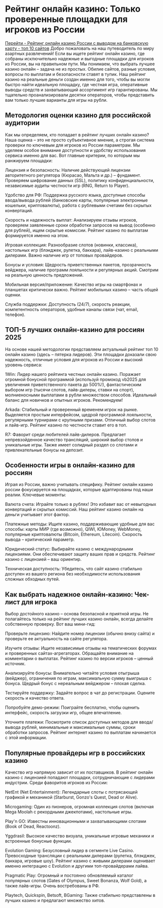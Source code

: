 # Рейтинг онлайн казино: Только проверенные площадки для игроков из России
<a href="https://1win-segodnya2025.ru/rating/">Перейти - Рейтинг онлайн казино России с выводом на банковскую карту - топ 10 сайтов</a>
Добро пожаловать на наш путеводитель по миру азартных развлечений! Если вы ищете рейтинг онлайн казино, где собраны исключительно надежные и выгодные площадки для игроков из России, вы на правильном пути. Мы понимаем, что выбрать лучшее казино онлайн – задача не из простых. Обилие сайтов, разные условия, вопросы по выплатам и безопасности ставят в тупик. Наш рейтинг казино на реальные деньги создан именно для того, чтобы вы могли быстро найти идеальную площадку, где честная игра, оперативные выводы средств и захватывающий ассортимент игр гарантированы. Мы тщательно проанализировали десятки операторов, чтобы представить вам только лучшие варианты для игры на рубли.

## Методология оценки казино для российской аудитории
Как мы определяем, кто попадает в рейтинг лучших онлайн казино? Наша оценка – это не просто субъективное мнение, а строгая система проверки по ключевым для игроков из России параметрам. Мы уделяем особое внимание доступности и удобству использования сервиса именно для вас. Вот главные критерии, по которым мы ранжируем площадки:

Лицензия и безопасность: Наличие действующей лицензии авторитетного регулятора (Кюрасао, Мальта и др.) – фундамент. Проверяем шифрование данных (SSL), политику конфиденциальности, независимые аудиты честности игр (RNG, Return to Player).

Удобство для РФ: Поддержка русского языка, доступные способы ввода/вывода рублей (банковские карты, популярные электронные кошельки, криптовалюты), работа с рублевыми счетами без скрытых конвертаций.

Скорость и надежность выплат: Анализируем отзывы игроков, проверяем заявленные сроки обработки запросов на вывод (особенно для рублей), ищем скрытые комиссии. Рейтинг казино по выплатам формируется именно на этом.

Игровая коллекция: Разнообразие слотов (новинки, классика), настольных игр (блэкджек, рулетка, баккара), лайв-казино с реальными дилерами. Важно наличие игр от топовых провайдеров.

Бонусы и условия: Щедрость приветственных пакетов, прозрачность вейджера, наличие программ лояльности и регулярных акций. Смотрим на реальную ценность предложений.

Мобильная версия/приложение: Качество игры на смартфонах и планшетах критически важно. Рейтинг мобильных казино – часть общей оценки.

Служба поддержки: Доступность (24/7), скорость реакции, компетентность операторов, удобные каналы связи (чат, email, телефон).

## ТОП-5 лучших онлайн-казино для россиян 2025
На основе нашей методологии представляем актуальный рейтинг топ 10 онлайн казино (здесь – пятерка лидеров). Эти площадки доказали свою надежность, отличные условия для игроков из России и высокий уровень сервиса:

1Win: Лидер нашего рейтинга честных онлайн казино. Поражает огромной бонусной программой (используй промокод vb2025 для увеличения приветственного пакета до 500%!), фантастическим выбором игр (тысячи слотов, лайв-дилеры, ставки на спорт), молниеносными выплатами в рубли множеством способов. Идеальный баланс для новичков и опытных игроков. Рекомендуем!

Arkada: Стабильный и проверенный временем игрок на рынке. Выделяется простым интерфейсом, щедрой программой лояльности, регулярными турнирами с крупными призами. Отличный выбор слотов и лайв-игр. Рейтинг казино по честности ставит его в топ.

R7: Фаворит среди любителей лайв-дилеров. Предлагает непревзойденное качество трансляций, широкий выбор столов и уникальные игры. Также имеет солидный раздел со слотами и привлекательные бонусы на депозит.
## Особенности игры в онлайн-казино для россиян
Играя из России, важно учитывать специфику. Рейтинг онлайн казино россии фокусируется на площадках, которые адаптированы под наши реалии. Ключевые моменты:

Валюта счета: Играйте только в рублях! Это избавит вас от невыгодных конвертаций и скрытых комиссий. Наш рейтинг казино онлайн на деньги учитывает этот фактор.

Платежные методы: Ищите казино, поддерживающие удобные для вас способы: карты МИР (где возможно), QIWI, ЮMoney, WebMoney, популярные криптовалюты (Bitcoin, Ethereum, Litecoin). Скорость вывода – критический параметр.

Юридический статус: Выбирайте казино с международными лицензиями. Они обеспечивают защиту ваших прав и средств. Рейтинг казино с лицензией – ваш ориентир.

Техническая доступность: Убедитесь, что сайт казино стабильно доступен из вашего региона без необходимости использования сложных обходных путей.

## Как выбрать надежное онлайн-казино: Чек-лист для игрока
Выбор достойного казино – основа безопасной и приятной игры. Не полагайтесь только на рейтинг лучших казино онлайн, всегда делайте собственную проверку. Вот ваш мини-гид:

Проверьте лицензию: Найдите номер лицензии (обычно внизу сайта) и проверьте ее актуальность на сайте регулятора.

Изучите отзывы: Ищите независимые отзывы на тематических форумах и проверенных сайтах-агрегаторах. Обращайте внимание на комментарии о выплатах. Рейтинг казино по версии игроков – ценный источник.

Анализируйте бонусы: Внимательно читайте условия отыгрыша (вейджер), ограничения по играм, максимальную сумму выигрыша с бонуса. Щедрый бонус с нереальным вейджером – плохая сделка.

Тестируйте поддержку: Задайте вопрос в чат до регистрации. Оцените скорость и качество ответа.

Попробуйте демо-режим: Поиграйте бесплатно, чтобы оценить интерфейс, скорость загрузки игр, общее впечатление.

Уточните платежи: Посмотрите список доступных методов для ввода/вывода рублей, минимальные и максимальные суммы, сроки обработки запросов. Рейтинг интернет казино по выплатам начинается с этой информации.
## Популярные провайдеры игр в российских казино
Качество игр напрямую зависит от их поставщиков. В рейтинг онлайн казино с лицензией попадают площадки, сотрудничающие с лидерами индустрии. Среди фаворитов игроков из России:

NetEnt (Net Entertainment): Легендарные слоты с потрясающей графикой и механикой (Starburst, Gonzo's Quest, Dead or Alive).

Microgaming: Один из пионеров, огромная коллекция слотов (включая Mega Moolah с рекордными джекпотами), настольные игры.

Play'n GO: Известны инновационными и захватывающими слотами (Book of Dead, Reactoonz).

Yggdrasil: Высокое качество визуала, уникальные игровые механики и встроенные бонусные функции.

Evolution Gaming: Безусловный лидер в сегменте Live Casino. Превосходные трансляции с реальными дилерами (рулетка, блэкджек, баккара, игровые шоу). Рейтинг казино с живыми дилерами оценивает именно интеграцию с Evolution и другими топ-провайдерами лайва.

Pragmatic Play: Огромный и постоянно обновляемый каталог популярных слотов (Gates of Olympus, Sweet Bonanza, Wolf Gold), а также лайв-игры. Очень востребованы в РФ.

Playtech, Quickspin, Betsoft, BGaming: Также стабильно представлены в лучших казино и предлагают множество хитов.


